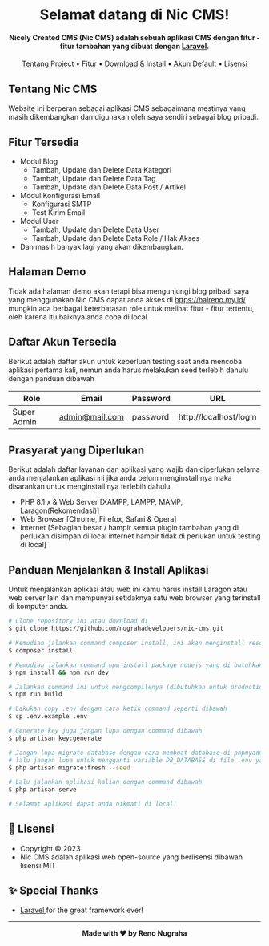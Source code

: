 <h1 align="center">Selamat datang di Nic CMS!</h1>

<p></p>

<h4 align="center">Nicely Created CMS (Nic CMS) adalah sebuah aplikasi CMS dengan fitur - fitur tambahan yang dibuat dengan <a href="https://laravel.com/" target="_blank">Laravel</a>.
</h4>

<p></p>

<p align="center">
  <a href="#tentang">Tentang Project</a> •
  <a href="#fitur">Fitur</a> •
  <a href="#download">Download & Install</a> •
  <a href="#akun">Akun Default</a> •
  <a href="#lisensi">Lisensi</a>
</p>

<p></p>

<h2 id="tentang">Tentang Nic CMS</h2>

Website ini berperan sebagai aplikasi CMS sebagaimana mestinya yang masih dikembangkan dan digunakan oleh saya sendiri sebagai blog pribadi.

<p></p>

<h2 id="fitur">Fitur Tersedia</h2>

-   Modul Blog
    -   Tambah, Update dan Delete Data Kategori
    -   Tambah, Update dan Delete Data Tag
    -   Tambah, Update dan Delete Data Post / Artikel
-   Modul Konfigurasi Email
    -   Konfigurasi SMTP
    -   Test Kirim Email
-   Modul User
    -   Tambah, Update dan Delete Data User
    -   Tambah, Update dan Delete Data Role / Hak Akses
-   Dan masih banyak lagi yang akan dikembangkan.
<p></p>

<h2 id="demo">Halaman Demo</h2>

Tidak ada halaman demo akan tetapi bisa mengunjungi blog pribadi saya yang menggunakan Nic CMS dapat anda akses di https://haireno.my.id/ mungkin ada berbagai keterbatasan role untuk melihat fitur - fitur tertentu, oleh karena itu baiknya anda coba di local.

<p></p>

<h2 id="akun">Daftar Akun Tersedia</h2>

Berikut adalah daftar akun untuk keperluan testing saat anda mencoba aplikasi pertama kali, nemun anda harus melakukan seed terlebih dahulu dengan panduan dibawah

| Role        | Email          | Password | URL                    |
| ----------- | -------------- | -------- | ---------------------- |
| Super Admin | admin@mail.com | password | http://localhost/login |

<p></p>

<h2 id="syarat">Prasyarat yang Diperlukan</h2>

Berikut adalah daftar layanan dan aplikasi yang wajib dan diperlukan selama anda menjalankan aplikasi ini jika anda belum menginstall nya maka disarankan untuk menginstall nya terlebih dahulu

-   PHP 8.1.x & Web Server [XAMPP, LAMPP, MAMP, Laragon(Rekomendasi)]
-   Web Browser [Chrome, Firefox, Safari & Opera]
-   Internet [Sebagian besar / hampir semua plugin tambahan yang di perlukan disimpan di local internet hampir tidak di perlukan untuk testing di local]

<p></p>

<h2 id="download">Panduan Menjalankan & Install Aplikasi</h2>

Untuk menjalankan aplikasi atau web ini kamu harus install Laragon atau web server lain dan mempunyai setidaknya satu web browser yang terinstall di komputer anda.

```bash
# Clone repository ini atau download di
$ git clone https://github.com/nugrahadevelopers/nic-cms.git

# Kemudian jalankan command composer install, ini akan menginstall resources yang laravel butuhkan
$ composer install

# Kemudian jalankan command npm install package nodejs yang di butuhkan sekaligus mengcompilenya
$ npm install && npm run dev

# Jalankan command ini untuk mengcompilenya (dibutuhkan untuk production)
$ npm run build

# Lakukan copy .env dengan cara ketik command seperti dibawah
$ cp .env.example .env

# Generate key juga jangan lupa dengan command dibawah
$ php artisan key:generate

# Jangan lupa migrate database dengan cara membuat database di phpmyadmin atau aplikasi lainnya yang kalian pakai,
# lalu jangan lupa untuk mengganti variable DB_DATABASE di file .env yang di folder project
$ php artisan migrate:fresh --seed

# Lalu jalankan aplikasi kalian dengan command dibawah
$ php artisan serve

# Selamat aplikasi dapat anda nikmati di local!
```

<p></p>

<h2 id="lisensi">📝 Lisensi</h2>

-   Copyright © 2023
-   Nic CMS adalah aplikasi web open-source yang berlisensi dibawah lisensi MIT

<h2 id="lisensi">✨ Special Thanks</h2>

-   <a href="https://laravel.com/"> Laravel </a> for the great framework ever!

---

**<p align="center">Made with ❤️ by Reno Nugraha</p>**
